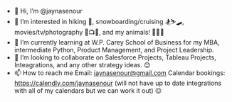 - 👋 Hi, I’m @jaynasenour
- 👀 I’m interested in hiking 🌲, snowboarding/cruising 🏂⛷🛹, movies/tv/photography 🎥📺📸, and my animals! 🐶🐱🐠
- 🌱 I’m currently learning at W.P. Carey School of Business for my MBA, intermediate Python, Product Management, and Project Leadership.
- 💞️ I’m looking to collaborate on Salesforce Projects, Tableau Projects, Inteagrations, and any other strategy ideas. 😊
- 📫 How to reach me 
Email: jaynasenour@gmail.com
Calendar bookings: https://calendly.com/jaynasenour (will not have up to date integrations with all of my calendars but we can work it out) 😉

<!---
jaynasenour/jaynasenour is a ✨ special ✨ repository because its `README.md` (this file) appears on your GitHub profile.
You can click the Preview link to take a look at your changes.
--->
